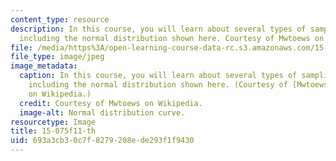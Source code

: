 ```yaml
---
content_type: resource
description: In this course, you will learn about several types of sampling distributions,
  including the normal distribution shown here. Courtesy of Mwtoews on Wikipedia.
file: /media/https%3A/open-learning-course-data-rc.s3.amazonaws.com/15-075j-statistical-thinking-and-data-analysis-fall-2011/693a3cb30c7f8279208ede293f1f9430_15-075f11-th.jpg
file_type: image/jpeg
image_metadata:
  caption: In this course, you will learn about several types of sampling distributions,
    including the normal distribution shown here. (Courtesy of [Mwtoews](http://en.wikipedia.org/wiki/File:Standard_deviation_diagram.svg)
    on Wikipedia.)
  credit: Courtesy of Mwtoews on Wikipedia.
  image-alt: Normal distribution curve.
resourcetype: Image
title: 15-075f11-th
uid: 693a3cb3-0c7f-8279-208e-de293f1f9430
---
```


